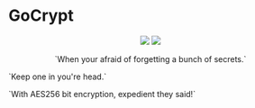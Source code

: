 # GoCrypt
<p align="center">
<img style="float: center;" src="https://goreportcard.com/badge/github.com/TD4B/GoCrypt">
<img style="float: center;" src="https://img.shields.io/badge/License-MIT-yellow.svg">
<p>
<p align="center">
`When your afraid of forgetting a bunch of secrets.`</p>
`Keep one in you're head.`<p>
`With AES256 bit encryption, expedient they said!`
</p>


